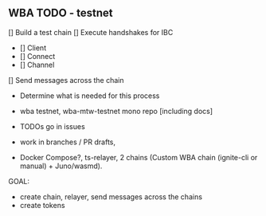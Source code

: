## WBA TODO - testnet
[] Build a test chain
[] Execute handshakes for IBC
- [] Client
- [] Connect
- [] Channel

[] Send messages across the chain

- Determine what is needed for this process

- wba testnet, wba-mtw-testnet mono repo [including docs]
- TODOs go in issues
- work in branches / PR drafts, 

- Docker Compose?, ts-relayer, 2 chains (Custom WBA chain (ignite-cli or manual) + Juno/wasmd).



GOAL:
- create chain, relayer, send messages across the chains
- create tokens